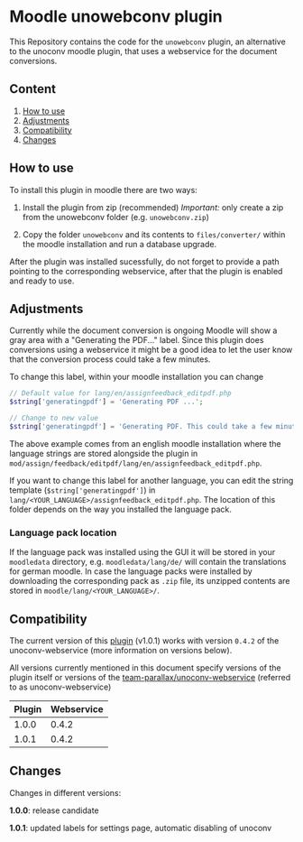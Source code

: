 # Moodle unowebconv plugin

This Repository contains the code for the `unowebconv` plugin, an alternative to the unoconv moodle plugin, that uses a webservice for the document conversions.

## Content

1. [How to use](#how-to-use)
2. [Adjustments](#adjustments)
3. [Compatibility](#compatibility)
4. [Changes](#Changes)

## How to use

To install this plugin in moodle there are two ways:

1. Install the plugin from zip (recommended)
   _Important:_ only create a zip from the unowebconv folder (e.g. `unowebconv.zip`)

2. Copy the folder `unowebconv` and its contents to `files/converter/` within the moodle installation and run a database upgrade.

After the plugin was installed sucessfully, do not forget to provide a path pointing to the corresponding webservice, after that the plugin is enabled and ready to use.

## Adjustments

Currently while the document conversion is ongoing Moodle will show a gray area with a "Generating the PDF..." label. Since this plugin does conversions using a webservice it might be a good idea to let the user know that the conversion process could take a few minutes.

To change this label, within your moodle installation you can change

```php
// Default value for lang/en/assignfeedback_editpdf.php
$string['generatingpdf'] = 'Generating PDF ...';

// Change to new value
$string['generatingpdf'] = 'Generating PDF. This could take a few minutes';
```

The above example comes from an english moodle installation where the language strings are stored alongside the plugin in `mod/assign/feedback/editpdf/lang/en/assignfeedback_editpdf.php`.

If you want to change this label for another language, you can edit the string template (`$string['generatingpdf']`) in `lang/<YOUR_LANGUAGE>/assignfeedback_editpdf.php`. The location of this folder depends on the way you installed the language pack.

### Language pack location

If the language pack was installed using the GUI it will be stored in your `moodledata` directory, e.g. `moodledata/lang/de/` will contain the translations for german moodle.
In case the language packs were installed by downloading the corresponding pack as `.zip` file, its unzipped contents are stored in `moodle/lang/<YOUR_LANGUAGE>/`.

## Compatibility

The current version of this [plugin](https://github.com/team-parallax/unowebconv-plugin) (v1.0.1) works with version `0.4.2` of the unoconv-webservice (more information on versions below).

All versions currently mentioned in this document specify versions of the plugin itself or versions of the [team-parallax/unoconv-webservice](https://github.com/team-parallax/unoconv-webservice) (referred to as unoconv-webservice)


| Plugin | Webservice |
| --- | --- |
| 1.0.0 | 0.4.2 |
| 1.0.1 | 0.4.2 |

## Changes

Changes in different versions:

__1.0.0__: release candidate

__1.0.1__: updated labels for settings page, automatic disabling of unoconv